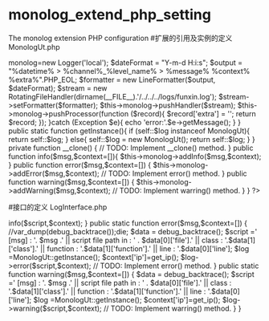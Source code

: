 # monolog_extend_php_setting
The monolog extension PHP configuration
#扩展的引用及实例的定义
MonologUt.php
<?php
include vendor/autoload.php';
use Monolog\Formatter\LineFormatter;
use Monolog\Logger;
use Monolog\Handler\RotatingFileHandler;
class MonologUt implements LogInterface {
    private static $log;
    private $monolog;
   private function __construct()
    {
        try{
            $this->monolog=new Logger('local');
            $dateFormat = "Y-m-d H:i:s";
            $output = "%datetime% > %channel%_%level_name% > %message% %context% %extra%".PHP_EOL;
            $formatter = new LineFormatter($output, $dateFormat);
            $stream = new RotatingFileHandler(dirname(__FILE__).'/../../../logs/funxin.log');
            $stream->setFormatter($formatter);
            $this->monolog->pushHandler($stream);
            $this->monolog->pushProcessor(function ($record){
                $record['extra'] = '';
                return $record;
            });
        }catch (Exception $e){
            echo 'error:'.$e->getMessage();
        }
    }

    public static function getInstance(){
        if (self::$log instanceof MonologUt){
            return self::$log;
        }
        else{
            self::$log = new MonologUt();
            return self::$log;
        }
    }

    private function __clone()
    {
        // TODO: Implement __clone() method.
    }

    public function info($msg,$context=[]){

        $this->monolog->addInfo($msg,$context);
    }

    public function error($msg,$context=[])
    {
        $this->monolog->addError($msg,$context);

        // TODO: Implement error() method.
    }

    public function warning($msg,$context=[])
    {
        $this->monolog->addWarning($msg,$context);
        // TODO: Implement warring() method.
    }
}
?>
#接口的定义
LogInterface.php
<?php
interface LogInterface
{
    public function info($msg,$context=[]);
    public function error($msg,$context=[]);
    public function warning($msg,$context=[]);
}
#static类的定义
Log.php
<?php
class Log{
    public static function info($msg,$context=[]){
        $data = debug_backtrace();
        $script =' [msg] : '. $msg .'|| script file path in : ' . $data[0]['file'].' || line : '.$data[0]['line'];
    $log =MonologUt::getInstance();
        $context['ip']=get_ip();
    $log->info($script,$context);
    }
    public static function error($msg,$context=[])
    {
        //var_dump(debug_backtrace());die;
        $data = debug_backtrace();
        $script =' [msg] : '. $msg .' || script file path in : ' . $data[0]['file'].' || class : '.$data[1]['class'].' || function : '.$data[1]['function'].' || line : '.$data[0]['line'];
        $log =MonologUt::getInstance();
        $context['ip']=get_ip();
        $log->error($script,$context);
        // TODO: Implement error() method.
    }
    public static function warning($msg,$context=[])
    {
        $data = debug_backtrace();
        $script =' [msg] : '. $msg .' || script file path in : ' . $data[0]['file'].' || class : '.$data[1]['class'].' || function : '.$data[1]['function'].' || line : '.$data[0]['line'];
        $log =MonologUt::getInstance();
        $context['ip']=get_ip();
        $log->warning($script,$context);
        // TODO: Implement warring() method.
    }
}


